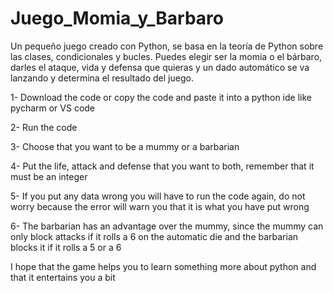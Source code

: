 # Juego_Momia_y_Barbaro
Un pequeño juego creado con Python, se basa en la teoría de Python sobre las clases, condicionales y bucles. Puedes elegir ser la momia o el bárbaro, darles el ataque, vida y defensa que quieras y un dado automático se va lanzando y determina el resultado del juego. 

1- Download the code or copy the code and paste it into a python ide like pycharm or VS code

2- Run the code

3- Choose that you want to be a mummy or a barbarian 

4- Put the life, attack and defense that you want to both, remember that it must be an integer

5- If you put any data wrong you will have to run the code again, do not worry because the error will warn you that it is what you have put wrong

6- The barbarian has an advantage over the mummy, since the mummy can only block attacks if it rolls a 6 on the automatic die and the barbarian blocks it if it rolls a 5 or a 6


I hope that the game helps you to learn something more about python and that it entertains you a bit
